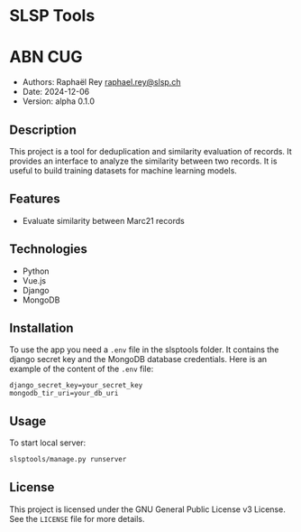 # SLSP Tools
# ABN CUG
* Authors: Raphaël Rey [raphael.rey@slsp.ch](mailto:raphael.rey@slsp.ch)
* Date: 2024-12-06
* Version: alpha 0.1.0

## Description
This project is a tool for deduplication and similarity evaluation of records. It provides
an interface to analyze the similarity between two records. It is useful to build training
datasets for machine learning models.

## Features
- Evaluate similarity between Marc21 records

## Technologies
- Python
- Vue.js
- Django
- MongoDB

## Installation
To use the app you need a `.env` file in the slsptools folder. It contains the django secret key
and the MongoDB database credentials. Here is an example of the content of the `.env` file:

```
django_secret_key=your_secret_key
mongodb_tir_uri=your_db_uri
```

## Usage
To start local server:
   ```bash
   slsptools/manage.py runserver
   ```

## License
This project is licensed under the GNU General Public License v3 License. See the `LICENSE`
file for more details.